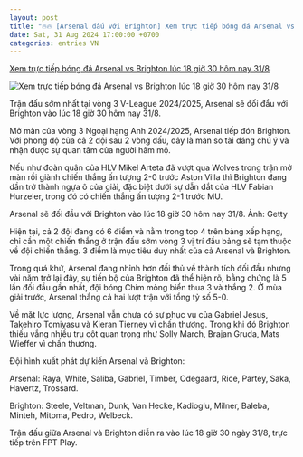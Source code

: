 ```yaml
---
layout: post
title: "🔥🔥 [Arsenal đấu với Brighton] Xem trực tiếp bóng đá Arsenal vs Brighton lúc 18 giờ 30 hôm nay 31/8"
date: Sat, 31 Aug 2024 17:00:00 +0700
categories: entries VN
---
```

[Xem trực tiếp bóng đá Arsenal vs Brighton lúc 18 giờ 30 hôm nay 31/8](https://kinhtedothi.vn/xem-truc-tiep-bong-da-arsenal-vs-brighton-luc-18-gio-30-hom-nay-31-8.html)

![Xem trực tiếp bóng đá Arsenal vs Brighton lúc 18 giờ 30 hôm nay 31/8](https://static.kinhtedothi.vn/640x360/images/upload//2024/08/31/arsenal.jpeg)

Trận đấu sớm nhất tại vòng 3 V-League 2024/2025, Arsenal sẽ đối đầu với Brighton vào lúc 18 giờ 30 hôm nay 31/8.

Mở màn của vòng 3 Ngoại hạng Anh 2024/2025, Arsenal tiếp đón Brighton. Với phong độ của cả 2 đội sau 2 vòng đấu, đây là màn so tài đáng chú ý và nhận được sự quan tâm của người hâm mộ.

Nếu như đoàn quân của HLV Mikel Arteta đã vượt qua Wolves trong trận mở màn rồi giành chiến thắng ấn tượng 2-0 trước Aston Villa thì Brighton đang dần trở thành ngựa ô của giải, đặc biệt dưới sự dẫn dắt của HLV Fabian Hurzeler, trong đó có chiến thắng ấn tượng 2-1 trước MU.

Arsenal sẽ đối đầu với Brighton vào lúc 18 giờ 30 hôm nay 31/8. Ảnh: Getty

Hiện tại, cả 2 đội đang có 6 điểm và nằm trong top 4 trên bảng xếp hạng, chỉ cần một chiến thắng ở trận đấu sớm vòng 3 vị trí đầu bảng sẽ tạm thuộc về đội chiến thắng. 3 điểm là mục tiêu duy nhất của cả Arsenal và Brighton.

Trong quá khứ, Arsenal đang nhỉnh hơn đối thủ về thành tích đối đầu nhưng vài năm trở lại đây, sự tiến bộ của Brighton đã thể hiện rõ, bằng chứng là 5 lần đối đầu gần nhất, đội bóng Chim mòng biển thua 3 và thắng 2. Ở mùa giải trước, Arsenal thắng cả hai lượt trận với tổng tỷ số 5-0.

Về mặt lực lượng, Arsenal vẫn chưa có sự phục vụ của Gabriel Jesus, Takehiro Tomiyasu và Kieran Tierney vì chấn thương. Trong khi đó Brighton thiếu vắng nhiều trụ cột quan trọng như Solly March, Brajan Gruda, Mats Wieffer vì chấn thương.

Đội hình xuất phát dự kiến Arsenal và Brighton:

Arsenal: Raya, White, Saliba, Gabriel, Timber, Odegaard, Rice, Partey, Saka, Havertz, Trossard.

Brighton: Steele, Veltman, Dunk, Van Hecke, Kadioglu, Milner, Baleba, Minteh, Mitoma, Pedro, Welbeck.

Trận đấu giữa Arsenal và Brighton diễn ra vào lúc 18 giờ 30 ngày 31/8, trực tiếp trên FPT Play.

